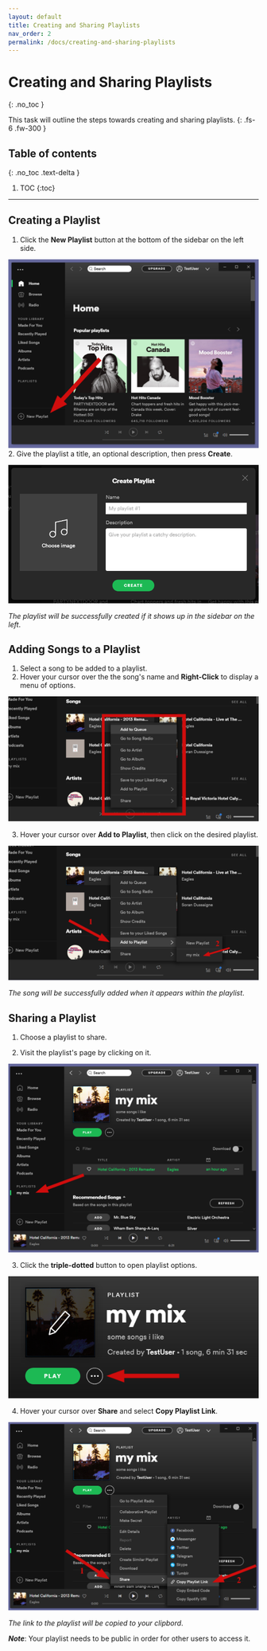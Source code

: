 ```yaml
---
layout: default
title: Creating and Sharing Playlists
nav_order: 2
permalink: /docs/creating-and-sharing-playlists
---
```


# Creating and Sharing Playlists
{: .no_toc }


This task will outline the steps towards creating and sharing playlists.
{: .fs-6 .fw-300 }

## Table of contents
{: .no_toc .text-delta }

1. TOC
{:toc}

---

## Creating a Playlist

1. Click the **New Playlist** button at the bottom of the sidebar on the left side.  

![NewPlaylist](https://github.com/kanmatthew/Matt-test-docs/blob/gh-pages/assets/images/pointing-to-playlist.png?raw=true "New Playlist Button")
2. Give the playlist a title, an optional description, then press **Create**.  

![CreatePlaylist](https://github.com/kanmatthew/Matt-test-docs/blob/gh-pages/assets/images/create-playlist.PNG?raw=true "Creating Playlist")

_The playlist will be successfully created if it shows up in the sidebar on the left_.

## Adding Songs to a Playlist

1. Select a song to be added to a playlist.
2. Hover your cursor over the the song's name and **Right-Click** to display a menu of options.  

![SongOptions](https://github.com/kanmatthew/Matt-test-docs/blob/gh-pages/assets/images/song-menu.png?raw=true "Song Options")

3. Hover your cursor over **Add to Playlist**, then click on the desired playlist.  

![AddSong](https://github.com/kanmatthew/Matt-test-docs/blob/gh-pages/assets/images/add-song-to-playlist.png?raw=true "Adding to Playlist")

_The song will be successfully added when it appears within the playlist_.

## Sharing a Playlist

1. Choose a playlist to share.

2. Visit the playlist's page by clicking on it.  

![PlaylistPage](https://github.com/kanmatthew/Matt-test-docs/blob/gh-pages/assets/images/playlist-page.png?raw=true "Playlist Page")

3. Click the **triple-dotted** button to open playlist options.  

![TripleDotButton](https://github.com/kanmatthew/Matt-test-docs/blob/gh-pages/assets/images/playlist-triple-dot-button.png?raw=true "Triple Dotted Button Location")

4. Hover your cursor over **Share** and select **Copy Playlist Link**.  

![ShareOptions](https://github.com/kanmatthew/Matt-test-docs/blob/gh-pages/assets/images/copy-playlist-link.png?raw=true "Sharing Options")

_The link to the playlist will be copied to your clipbord_.

**_Note_**: Your playlist needs to be public in order for other users to access it.
